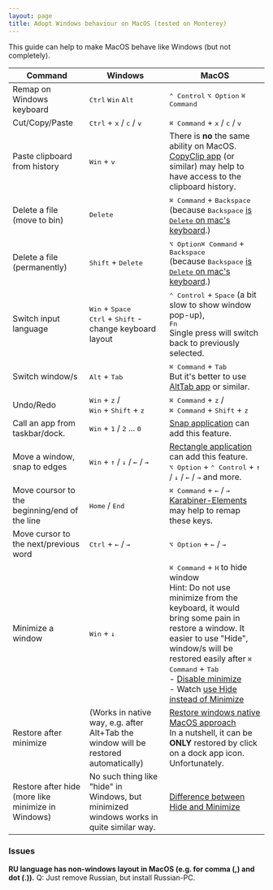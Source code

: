 ```yaml
---
layout: page
title: Adopt Windows behaviour on MacOS (tested on Monterey)
---
```


This guide can help to make MacOS behave like Windows (but not completely).



| Command | Windows | MacOS |
| --- | -------- | --- |
| Remap on Windows keyboard | <kbd>Ctrl</kbd> <kbd>Win</kbd> <kbd>Alt</kbd> | <kbd>⌃ Control</kbd> <kbd>⌥ Option</kbd>  <kbd>⌘ Command</kbd> |
| Cut/Copy/Paste | <kbd>Ctrl</kbd> + <kbd>x</kbd> / <kbd>c</kbd> / <kbd>v</kbd> | <kbd>⌘ Command</kbd> + <kbd>x</kbd> / <kbd>c</kbd> / <kbd>v</kbd> |
| Paste clipboard from history | <kbd>Win</kbd> + <kbd>v</kbd> | There is **no** the same ability on MacOS. <br> [CopyClip app](https://apps.apple.com/ua/app/copyclip-clipboard-history/id595191960) (or similar) may help to have access to the clipboard history. |
| Delete a file (move to bin) | <kbd>Delete</kbd> | <kbd>⌘ Command</kbd> + <kbd>Backspace</kbd><br>(because <kbd>Backspace</kbd> [is <kbd>Delete</kbd> on mac's keyboard](https://apple.stackexchange.com/a/91173/196397).) |
| Delete a file (permanently) | <kbd>Shift</kbd> + <kbd>Delete</kbd> | <kbd>⌥ Option</kbd><kbd>⌘ Command</kbd> + <kbd>Backspace</kbd><br>(because <kbd>Backspace</kbd> [is <kbd>Delete</kbd> on mac's keyboard](https://apple.stackexchange.com/a/91173/196397).) |
| Switch input language | <kbd>Win</kbd> + <kbd>Space</kbd> <br>  <kbd>Ctrl</kbd> + <kbd>Shift</kbd> - change keyboard layout | <kbd>⌃ Control</kbd> + <kbd>Space</kbd> (a bit slow to show window pop-up),<br> <kbd>Fn</kbd> <br> Single press will switch back to previously selected. |
| Switch window/s | <kbd>Alt</kbd> + <kbd>Tab</kbd>  | <kbd>⌘ Command</kbd> + <kbd>Tab</kbd><br> But it's better to use [AltTab app](https://alt-tab-macos.netlify.app/) or similar. |
| Undo/Redo | <kbd>Win</kbd> + <kbd>z</kbd> / <br> <kbd>Win</kbd> + <kbd>Shift</kbd> + <kbd>z</kbd> | <kbd>⌘ Command</kbd> + <kbd>z</kbd> / <br> <kbd>⌘ Command</kbd> + <kbd>Shift</kbd> + <kbd>z</kbd> |
| Call an app from taskbar/dock. | <kbd>Win</kbd> + <kbd>1</kbd> / <kbd>2</kbd> ... <kbd>0</kbd> | [Snap application](https://apps.apple.com/us/app/snap/id418073146) can add this feature. |
| Move a window, snap to edges | <kbd>Win</kbd> + <kbd>↑</kbd> / <kbd>↓</kbd> / <kbd>←</kbd> / <kbd>→</kbd> | [Rectangle application](https://rectangleapp.com/) can add this feature. <br /><kbd>⌥ Option</kbd> + <kbd>⌃ Control</kbd> + <kbd>↑</kbd> / <kbd>↓</kbd> / <kbd>←</kbd> / <kbd>→</kbd> and more. |
| Move coursor to the beginning/end of the line | <kbd>Home</kbd> / <kbd>End</kbd> | <kbd>⌘ Command</kbd> +  <kbd>←</kbd> / <kbd>→</kbd> <br> [Karabiner-Elements](https://karabiner-elements.pqrs.org/) may help to remap these keys. |
| Move cursor to the next/previous word | <kbd>Ctrl</kbd> + <kbd>←</kbd> / <kbd>→</kbd> | <kbd>⌥ Option</kbd> +  <kbd>←</kbd> / <kbd>→</kbd> |
| Minimize a window | <kbd>Win</kbd> + <kbd>↓</kbd> | <kbd>⌘ Command</kbd> + <kbd>H</kbd> to hide window <br> Hint: Do not use minimize from the keyboard, it would bring some pain in restore a window. It easier to use "Hide", window/s will be restored easily after <kbd>⌘ Command</kbd> + <kbd>Tab</kbd> <br> - [Disable minimize](https://apple.stackexchange.com/questions/79528/is-there-a-way-to-disable-minimising-windows-with-the-yellow-button-in-os-x)<br>- Watch [use Hide instead of Minimize]()|
| Restore after minimize | (Works in native way, e.g. after Alt+Tab the window will be restored automatically) | [Restore windows native MacOS approach](https://apple.stackexchange.com/questions/55432/keyboard-shortcut-for-restoring-applications-from-the-mac-os-x-dock) <br> In a nutshell, it can be **ONLY** restored by click on a dock app icon. Unfortunately. |
| Restore after hide (more like minimize in Windows) | No such thing like "hide" in Windows, but minimized windows works in quite similar way. | [Difference between Hide and Minimize](https://superuser.com/a/543072/405044) |

### Issues
**RU language has non-windows layout in MacOS (e.g. for comma (,) and dot (.)).**
Q: Just remove Russian, but install Russian-PC.

